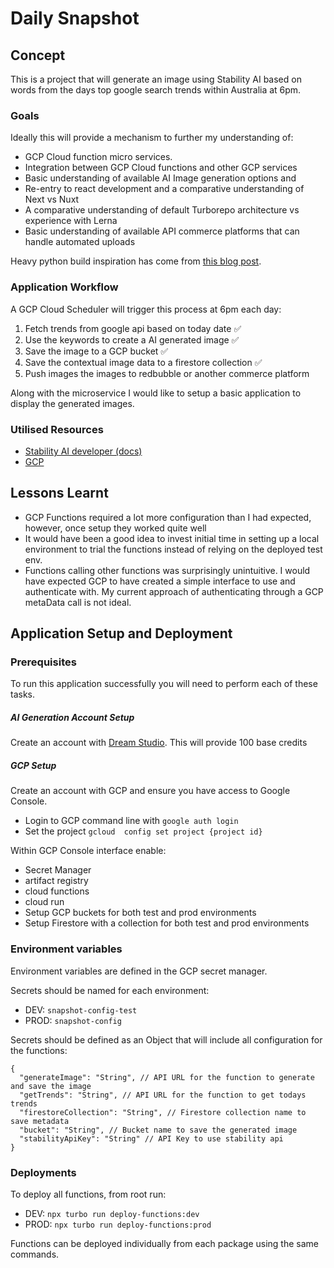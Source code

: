 # Daily Snapshot

## Concept

This is a project that will generate an image using Stability AI based on words from the days top google search trends within Australia at 6pm.

### Goals

Ideally this will provide a mechanism to further my understanding of:

- GCP Cloud function micro services.
- Integration between GCP Cloud functions and other GCP services
- Basic understanding of available AI Image generation options and 
- Re-entry to react development and a comparative understanding of Next vs Nuxt
- A comparative understanding of default Turborepo architecture vs experience with Lerna 
- Basic understanding of available API commerce platforms that can handle automated uploads   

Heavy python build inspiration has come from [this blog post](https://blog.paulmcdonald.fun/stable-diffusion-gcp-cloud-function-6495a0b42c6c).

### Application Workflow

A GCP Cloud Scheduler will trigger this process at 6pm each day:

1. Fetch trends from google api based on today date ✅
2. Use the keywords to create a AI generated image ✅
3. Save the image to a GCP bucket ✅
4. Save the contextual image data to a firestore collection ✅
5. Push images the images to redbubble or another commerce platform

Along with the microservice I would like to setup a basic application to display the generated images.

### Utilised Resources
- [Stability AI developer (docs)](https://platform.stability.ai/)
- [GCP](https://console.cloud.google/)

## Lessons Learnt

- GCP Functions required a lot more configuration than I had expected, however, once setup they worked quite well
- It would have been a good idea to invest initial time in setting up a local environment to trial the functions instead of relying on the deployed test env.
- Functions calling other functions was surprisingly unintuitive. I would have expected GCP to have created a simple interface to use and authenticate with. My current approach of authenticating through a GCP metaData call is not ideal. 

## Application Setup and Deployment

### Prerequisites

To run this application successfully you will need to perform each of these tasks.

##### AI Generation Account Setup

Create an account with [Dream Studio](https://beta.dreamstudio.ai/). This will provide 100 base credits

##### GCP Setup

Create an account with GCP and ensure you have access to Google Console. 

- Login to GCP command line with `google auth login` 
- Set the project `gcloud  config set project {project id}`

Within GCP Console interface enable:
  - Secret Manager
  - artifact registry
  - cloud functions
  - cloud run
- Setup GCP buckets for both test and prod environments
- Setup Firestore with a collection for both test and prod environments


### Environment variables
Environment variables are defined in the GCP secret manager. 

Secrets should be named for each environment:
- DEV: `snapshot-config-test`
- PROD: `snapshot-config`

Secrets should be defined as an Object that will include all configuration for the functions:

```
{
  "generateImage": "String", // API URL for the function to generate and save the image   
  "getTrends": "String", // API URL for the function to get todays trends 
  "firestoreCollection": "String", // Firestore collection name to save metadata 
  "bucket": "String", // Bucket name to save the generated image
  "stabilityApiKey": "String" // API Key to use stability api
}
```

### Deployments
To deploy all functions, from root run:

- DEV: `npx turbo run deploy-functions:dev`
- PROD: `npx turbo run deploy-functions:prod`

Functions can be deployed individually from each package using the same commands.

